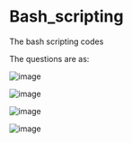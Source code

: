# Bash_scripting
The bash scripting codes 

The questions are as:

![image](https://user-images.githubusercontent.com/75754258/157821289-a5e6a93a-e758-487b-a214-4ecc263257d5.png)

![image](https://user-images.githubusercontent.com/75754258/157821356-73eaf0f4-172a-4904-8453-f446962e8b7f.png)

![image](https://user-images.githubusercontent.com/75754258/157821462-c39ad760-0026-4705-b23e-45244d091cc7.png)

![image](https://user-images.githubusercontent.com/75754258/157821547-9f881b9f-7a8b-44ab-8dd7-590d89922881.png)

